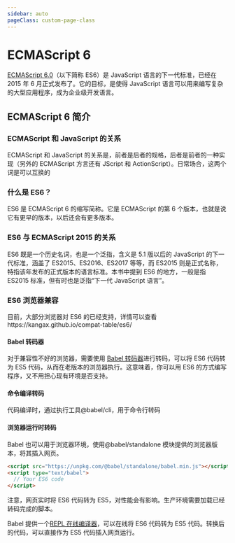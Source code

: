 ```yaml
---
sidebar: auto
pageClass: custom-page-class
---
```


# ECMAScript 6

[ECMAScript 6.0](https://es6.ruanyifeng.com/#docs/intro)（以下简称 ES6）是 JavaScript 语言的下一代标准，已经在 2015 年 6 月正式发布了。它的目标，是使得 JavaScript 语言可以用来编写复杂的大型应用程序，成为企业级开发语言。

## ECMAScript 6 简介

### ECMAScript 和 JavaScript 的关系

ECMAScript 和 JavaScript 的关系是，前者是后者的规格，后者是前者的一种实现（另外的 ECMAScript 方言还有 JScript 和 ActionScript）。日常场合，这两个词是可以互换的

### 什么是 ES6？

ES6 是 ECMAScript 6 的缩写简称。它是 ECMAScript 的第 6 个版本，也就是说它有更早的版本，以后还会有更多版本。

### ES6 与 ECMAScript 2015 的关系

ES6 既是一个历史名词，也是一个泛指，含义是 5.1 版以后的 JavaScript 的下一代标准，涵盖了 ES2015、ES2016、ES2017 等等，而 ES2015 则是正式名称，特指该年发布的正式版本的语言标准。本书中提到 ES6 的地方，一般是指 ES2015 标准，但有时也是泛指“下一代 JavaScript 语言”。

### ES6 浏览器兼容

目前，大部分浏览器对 ES6 的已经支持，详情可以查看https://kangax.github.io/compat-table/es6/

#### Babel 转码器

对于兼容性不好的浏览器，需要使用 [Babel 转码器](https://es6.ruanyifeng.com/#docs/intro#Babel-%E8%BD%AC%E7%A0%81%E5%99%A8)进行转码，可以将 ES6 代码转为 ES5 代码，从而在老版本的浏览器执行。这意味着，你可以用 ES6 的方式编写程序，又不用担心现有环境是否支持。

#### 命令编译转码

代码编译时，通过执行工具@babel/cli，用于命令行转码

#### 浏览器运行时转码

Babel 也可以用于浏览器环境，使用@babel/standalone 模块提供的浏览器版本，将其插入网页。

```html
<script src="https://unpkg.com/@babel/standalone/babel.min.js"></script>
<script type="text/babel">
  // Your ES6 code
</script>
```

注意，网页实时将 ES6 代码转为 ES5，对性能会有影响。生产环境需要加载已经转码完成的脚本。

Babel 提供一个[REPL 在线编译器](https://babeljs.io/repl/)，可以在线将 ES6 代码转为 ES5 代码。转换后的代码，可以直接作为 ES5 代码插入网页运行。
